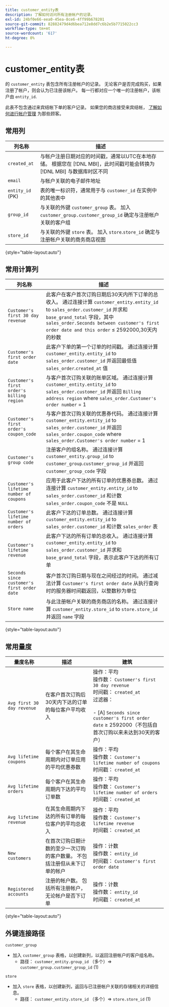```yaml
---
title: customer_entity表
description: 了解如何访问所有注册帐户的记录。
exl-id: 24bf0e66-eea0-45ea-8ce6-4ff99b678201
source-git-commit: 82882479d4d6bea712e8dd7c6b2e5b7715022cc3
workflow-type: tm+mt
source-wordcount: '617'
ht-degree: 0%

---
```


# customer_entity表

的 `customer_entity` 表包含所有注册帐户的记录。 无论客户是否完成购买，如果注册了帐户，则会认为已注册该帐户。 每一行都对应一个唯一的注册帐户，该帐户由 `entity_id`.

此表不包含通过来宾结帐下单的客户记录。 如果您的商店接受来宾结帐， [了解如何进行帐户管理](../data-warehouse-mgr/guest-orders.md) 为那些顾客。

## 常用列

| **列名称** | **描述** |
|---|---|
| `created_at` | 与帐户注册日期对应的时间戳，通常以UTC在本地存储。 根据您在 [!DNL MBI]，此时间戳可能会转换为 [!DNL MBI] 与数据库时区不同 |
| `email` | 与帐户关联的电子邮件地址 |
| `entity_id` (PK) | 表的唯一标识符，通常用于与 `customer_id` 在实例中的其他表中 |
| `group_id` | 与关联的外键 `customer_group` 表。 加入 `customer_group.customer_group_id` 确定与注册帐户关联的客户组 |
| `store_id` | 与关联的外键 `store` 表。 加入 `store`.`store_id` 确定与注册帐户关联的商务商店视图 |

{style=&quot;table-layout:auto&quot;}

## 常用计算列

| **列名称** | **描述** |
|---|---|
| `Customer's first 30 day revenue` | 此客户在客户首次订购日期后30天内所下订单的总收入。 通过连接计算 `customer_entity.entity_id` to `sales_order.customer_id` 并求和 `base_grand_total` 字段，其中 `sales_order.Seconds between customer's first order date and this order` ≤ 2592000,30天内的秒数 |
| `Customer's first order date` | 此客户下单的第一个订单的时间戳。 通过连接计算 `customer_entity.entity_id` to `sales_order.customer_id` 并返回最低值 `sales_order`.`created_at` 值 |
| `Customer's first order's billing region` | 与客户首次订购关联的账单区域。 通过连接计算 `customer_entity.entity_id` to `sales_order.customer_id` 并返回 `Billing address region` where `sales_order.Customer's order number` = 1 |
| `Customer's first order's coupon_code` | 与客户首次订购关联的优惠券代码。 通过连接计算 `customer_entity.entity_id` to `sales_order.customer_id` 并返回 `sales_order.coupon_code` where `sales_order.Customer's order number` = 1 |
| `Customer's group code` | 注册客户的组名称。 通过连接计算 `customer_entity.group_id` to `customer_group`.`customer_group_id` 并返回 `customer_group_code` 字段 |
| `Customer's lifetime number of coupons` | 应用于此客户下达的所有订单的优惠券总数。 通过连接计算 `customer_entity.entity_id` to `sales_order.customer_id` 和计数 `sales_order.coupon_code` 不是 `NULL` |
| `Customer's lifetime number of orders` | 此客户下达的订单总数。 通过连接计算 `customer_entity.entity_id` to `sales_order.customer_id` 和计数 `sales_order` 表 |
| `Customer's lifetime revenue` | 此客户下达的所有订单的总收入。 通过连接计算 `customer_entity.entity_id` to `sales_order.customer_id` 并求和 `base_grand_total` 字段，表示此客户下达的所有订单 |
| `Seconds since customer's first order date` | 客户首次订购日期与现在之间经过的时间。 通过减法计算 `Customer's first order date` 从执行查询时的服务器时间戳返回，以整数秒为单位 |
| `Store name` | 与此注册帐户关联的商务商店的名称。 通过连接计算 `customer_entity.store_id` to `store.store_id` 并返回 `name` 字段 |

{style=&quot;table-layout:auto&quot;}

## 常用量度

| **量度名称** | **描述** | **建筑** |
|---|---|---|
| `Avg first 30 day revenue` | 在客户首次订购后30天内下达的订单的每位客户平均收入 | 操作：平均<br/>操作数： `Customer's first 30 day revenue`<br/>时间戳： `created_at`<br/>过滤器：<br/><br/>- \[A\] `Seconds since customer's first order date` ≥ 2592000（不包括自首次订购以来未达到30天的客户） |
| `Avg lifetime coupons` | 每个客户在其生命周期内对订单应用的平均优惠券数 | 操作：平均<br/>操作数： `Customer's lifetime number of coupons`<br/>时间戳： `created_at` |
| `Avg lifetime orders` | 每个客户在其生命周期内下达的平均订单数 | 操作：平均<br/>操作数： `Customer's lifetime number of orders`<br/>时间戳： `created_at` |
| `Avg lifetime revenue` | 在其生命周期内下达的所有订单的每位客户的平均总收入 | 操作：平均<br/>操作数： `Customer's lifetime revenue`<br/>时间戳： `created_at` |
| `New customers` | 在首次订购日期计数的至少一次订购的客户数量。 不包括注册但从未下订单的帐户 | 操作：计数<br/>操作数： `entity_id`<br/>时间戳： `Customer's first order date` |
| `Registered accounts` | 注册的帐户数。 包括所有注册帐户，无论帐户是否下订单 | 操作：计数<br/>操作数： `entity_id`<br/>时间戳： `created_at` |

{style=&quot;table-layout:auto&quot;}

## 外键连接路径

`customer_group`

* 加入 `customer_group` 表格，以创建新列，以返回注册帐户的客户组名称。
   * 路径： `customer_entity.group_id` （多个）=> `customer_group.customer_group_id` (1)

`store`

* 加入 `store` 表格，以创建新列，返回与已注册帐户关联的存储相关的详细信息。
   * 路径： `customer_entity.store_id` （多个）=> `store.store_id` (1)
